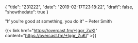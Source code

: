 {
  "title": "231222",
  "date": "2019-02-17T23:18:22",
  "draft": false,
  "showthedate": true
}

"If you're good at something, you do it" – Peter Smith

{{< link href="https://overcast.fm/+Iggr_ZuKI" content="https://overcast.fm/+Iggr_ZuKI" >}}